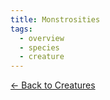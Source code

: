 ```yaml
---
title: Monstrosities
tags:
  - overview
  - species
  - creature
---
```

[<- Back to Creatures](../index.md)